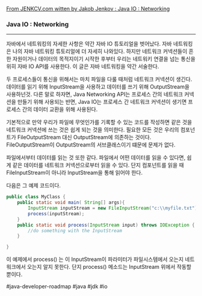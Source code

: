 
[From JENKCV.com witten by Jakob Jenkov : Java IO : Networking](https://jenkov.com/tutorials/java-io/networking.html)

### Java IO : Networking
---
자바에서 네트워킹의 자세한 사항은 약간 자바 IO 튜토리얼을 벗어났다. 자바 네트워킹은 나의 자바 네트워킹 튜토리얼에 더 자세히 나와있다. 하지만 네트워크 커넥션들이 흔한 자원이거나 데이터의 목적지이기 시작한 후부터 우리는 네트워키 연결을 넘는 통신을 위히 자바 IO API를 사용한다. 이 글은 자바 네트워킹을 약간 서술한다.

두 프로세스들이 통신을 위해서는 마치 파일을 다룰 때처럼 네트워크 커넥션이 생긴다. 데이터를 읽기 위해 InputStream을 사용하고 데이터를 쓰기 위해 OutputStream을 사용하넌것. 다른 말로 하자면, Java Networking API는 프로세스 간의 네트워크 커넥션을 만들기 위해 사용되는 반면, Java IO는 프로세스 간 네트워크 커넥션이 생기면 프로세스 간의 데이터 교환을 위해 사용된다.

기본적으로 만약 우리가 파일에 무엇인가를 기록할 수 있는 코드를 작성하면 같은 것을 네트워크 커넥션에 쓰는 것은 쉽게 되는 것을 의미한다. 필요한 모든 것은 우리의 컴포넌트가 FileOutputStream 대신 OutputStream에 의존하는 것이다. FileOutputStream이 OutputStream의 서브클래스이기 떄문에 문제가 없다.

파일에서부터 데이터를 읽는 것 또한 같다. 파일에서 어떤 데이터를 읽을 수 있다면, 쉽게 같은 데이터를 네트워크 커넥션으로부터 읽을 수 있다. 단지 컴포넌트를 읽을 때 FileInputStream이 아니라 InputStream을 통해 읽어야 한다. 

다음은 그 예제 코드이다.
```java
public class MyClass {
	public static void main( String[] args){
		InputStream inputStream = new FileInputStream("c:\\myfile.txt");
		process(inputStream);
	}
	public static void process(InputStream input) throws IOException {
		//do something with the InputStream
	}

}
```

이 예제에서 process() 는 이 InputStream이 파라미터가 파일시스템에서 오는지 네트워크에서 오는지 알지 못한다. 단지 process() 메소드는 InputStream 위에서 작동할 뿐이다.




#java-developer-roadmap
#java 
#jdk
#io
